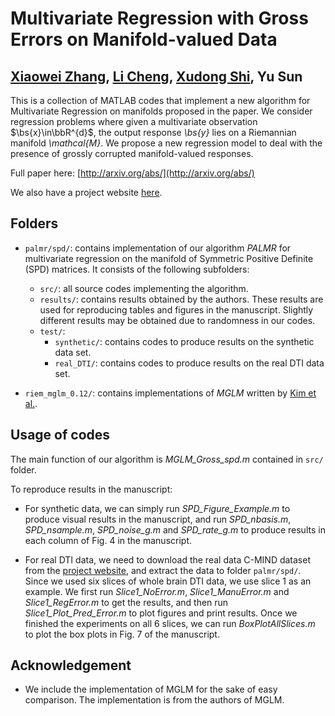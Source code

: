 # Multivariate Regression with Gross Errors on Manifold-valued Data
## [Xiaowei Zhang](https://web.bii.a-star.edu.sg/~zhangxw/), [Li Cheng](https://web.bii.a-star.edu.sg/~chengli/), [Xudong Shi](https://github.com/shixudongleo), Yu Sun

This is a collection of MATLAB codes that implement a new algorithm for Multivariate Regression on manifolds proposed in the paper. We consider regression problems where given a multivariate observation $\bs{x}\in\bbR^{d}$, the output response *\bs{y}* lies on a Riemannian manifold *\mathcal{M}*. We propose a new regression model to deal with the presence of grossly corrupted manifold-valued responses. 

Full paper here: [http://arxiv.org/abs/](http://arxiv.org/abs/)

We also have a project website [here](https://web.bii.a-star.edu.sg/~zhangxw/palmr-SPD).


## Folders
* `palmr/spd/`: contains implementation of our algorithm *PALMR* for multivariate regression on the manifold of Symmetric Positive Definite (SPD) matrices. It consists of the following subfolders:
  * `src/`: all source codes implementing the algorithm.
  * `results/`: contains results obtained by the authors. These results are used for reproducing tables and figures in the manuscript. Slightly different results may be obtained due to randomness in our codes.
  * `test/`: 
    * `synthetic/`: contains codes to produce results on the synthetic data set.
    * `real_DTI/`:  contains codes to produce results on the real DTI data set.
    
* `riem_mglm_0.12/`: contains implementations of *MGLM* written by [Kim et al.](http://pages.cs.wisc.edu/~hwkim/projects/riem-mglm/). 


## Usage of codes
The main function of our algorithm is *MGLM_Gross_spd.m* contained in `src/` folder.
 
To reproduce results in the manuscript:
 * For synthetic data, we can simply run *SPD_Figure_Example.m* to produce visual results in the manuscript, and run *SPD_nbasis.m*, *SPD_nsample.m*, *SPD_noise_g.m* and *SPD_rate_g.m* to produce results in each column of Fig. 4 in the manuscript.
 
 * For real DTI data, we need to download the real data C-MIND dataset from the [project website](https://web.bii.a-star.edu.sg/~zhangxw/palmr-SPD), and extract the data to folder `palmr/spd/`. Since we used six slices of whole brain DTI data, we use slice 1 as an example. We first run *Slice1_NoError.m*, *Slice1_ManuError.m* and *Slice1_RegError.m* to get the results, and then run *Slice1_Plot_Pred_Error.m* to plot figures and print results. Once we finished the experiments on all 6 slices, we can run *BoxPlotAllSlices.m* to plot the box plots in Fig. 7 of the manuscript.   

## Acknowledgement
* We include the implementation of MGLM for the sake of easy comparison. The implementation is from the authors of MGLM. 